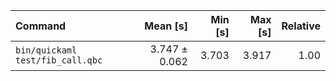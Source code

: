 | Command | Mean [s] | Min [s] | Max [s] | Relative |
|:---|---:|---:|---:|---:|
| `bin/quickaml test/fib_call.qbc` | 3.747 ± 0.062 | 3.703 | 3.917 | 1.00 |
